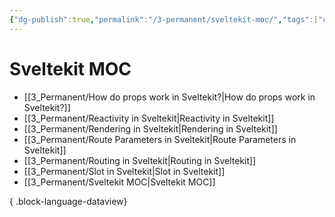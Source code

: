 ```yaml
---
{"dg-publish":true,"permalink":"/3-permanent/sveltekit-moc/","tags":["code/sveltekit"],"created":"2023-07-24T15:36:28.391-05:00","updated":"2023-09-05T14:41:02.660-05:00"}
---
```


# Sveltekit MOC
- [[3_Permanent/How do props work in Sveltekit?\|How do props work in Sveltekit?]]
- [[3_Permanent/Reactivity in Sveltekit\|Reactivity in Sveltekit]]
- [[3_Permanent/Rendering in Sveltekit\|Rendering in Sveltekit]]
- [[3_Permanent/Route Parameters in Sveltekit\|Route Parameters in Sveltekit]]
- [[3_Permanent/Routing in Sveltekit\|Routing in Sveltekit]]
- [[3_Permanent/Slot in Sveltekit\|Slot in Sveltekit]]
- [[3_Permanent/Sveltekit MOC\|Sveltekit MOC]]

{ .block-language-dataview}